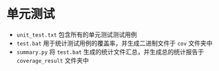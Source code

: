 # 单元测试

* `unit_test.txt` 包含所有的单元测试测试用例
* `test.bat` 用于统计测试用例的覆盖率，并生成二进制文件于 `cov` 文件夹中
* `summary.py` 将 `test.bat` 生成的统计文件汇总，并生成总的统计报告于 `coverage_result`  文件夹中
